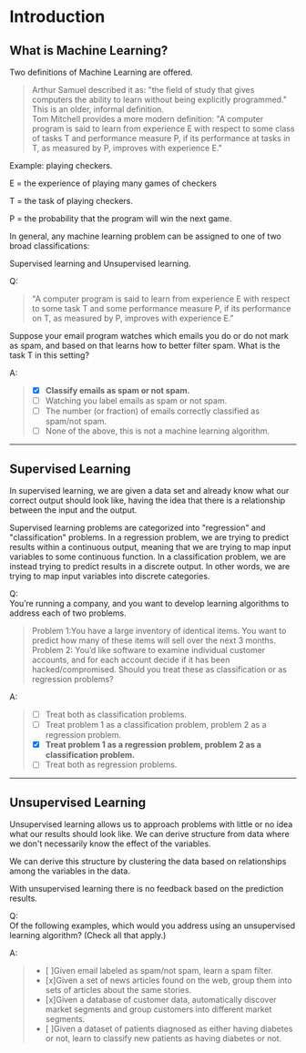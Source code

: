 # Introduction
## What is Machine Learning?
Two definitions of Machine Learning are offered. 
>Arthur Samuel described it as: "the field of study that gives computers the ability to learn without being explicitly programmed." This is an older, informal definition.<br>
Tom Mitchell provides a more modern definition: "A computer program is said to learn from experience E with respect to some class of tasks T and performance measure P, if its performance at tasks in T, as measured by P, improves with experience E."

Example: playing checkers.

E = the experience of playing many games of checkers

T = the task of playing checkers.

P = the probability that the program will win the next game.

In general, any machine learning problem can be assigned to one of two broad classifications:

Supervised learning and Unsupervised learning.

Q: 
>"A computer program is said to learn from experience E with respect to some task T and some performance measure P, if its performance on T, as measured by P, improves with experience E."

Suppose your email program watches which emails you do or do not mark as spam, and based on that learns how to better filter spam. What is the task T in this setting?

A:
> - [x] **Classify emails as spam or not spam.**
> - [ ] Watching you label emails as spam or not spam.
> - [ ] The number (or fraction) of emails correctly classified as spam/not spam.
> - [ ] None of the above, this is not a machine learning algorithm.
------
## Supervised Learning

In supervised learning, we are given a data set and already know what our correct output should look like, having the idea that there is a relationship between the input and the output.

Supervised learning problems are categorized into "regression" and "classification" problems. In a regression problem, we are trying to predict results within a continuous output, meaning that we are trying to map input variables to some continuous function. In a classification problem, we are instead trying to predict results in a discrete output. In other words, we are trying to map input variables into discrete categories.

Q: <br>
You’re running a company, and you want to develop learning algorithms to address each of two problems. 
>Problem 1:You have a large inventory of identical items. You want to predict how many of these items will sell over the next 3 months.<br>
Problem 2: You’d like software to examine individual customer accounts, and for each account decide if it has been hacked/compromised. Should you treat these as classification or as regression problems?

A:
> - [ ] Treat both as classification problems.
> - [ ] Treat problem 1 as a classification problem, problem 2 as a regression problem.
> - [x] **Treat problem 1 as a regression problem, problem 2 as a classification problem.**
> - [ ] Treat both as regression problems.
------
## Unsupervised Learning

Unsupervised learning allows us to approach problems with little or no idea what our results should look like. We can derive structure from data where we don't necessarily know the effect of the variables.

We can derive this structure by clustering the data based on relationships among the variables in the data.

With unsupervised learning there is no feedback based on the prediction results.

Q:<br>
Of the following examples, which would you address using an unsupervised learning algorithm? (Check all that apply.)

A:
> - [ ]Given email labeled as spam/not spam, learn a spam filter.
> - [x]Given a set of news articles found on the web, group them into sets of articles about the same stories.
> - [x]Given a database of customer data, automatically discover market segments and group customers into different market segments.
> - [ ]Given a dataset of patients diagnosed as either having diabetes or not, learn to classify new patients as having diabetes or not.